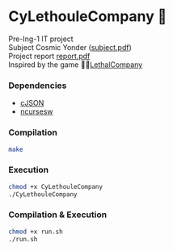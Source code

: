 # CyLethouleCompany 🗿

Pre-Ing-1 IT project <br>
Subject Cosmic Yonder ([subject.pdf](subject.pdf)) <br>
Project report [report.pdf](RapportProjetInformatique.pdf) <br>
Inspired by the game 🙇‍♂️[LethalCompany](https://store.steampowered.com/app/1966720/Lethal_Company/)

### Dependencies

- [cJSON](https://github.com/DaveGamble/cJSON)
- [ncursesw](https://www.roguebasin.com/index.php/Ncursesw)

### Compilation

```bash
make
```

### Execution

```bash
chmod +x CyLethouleCompany
./CyLethouleCompany
```

### Compilation & Execution

```bash
chmod +x run.sh
./run.sh
```